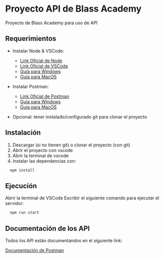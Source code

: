 
# Proyecto API de Blass Academy

Proyecto de Blass Academy para uso de API 

## Requerimientos

* Instalar Node & VSCode:
  * [Link Oficial de Node](https://nodejs.org/en/download)
  * [Link Oficial de VSCode](https://code.visualstudio.com/download)
  * [Guía para Windows](https://www.youtube.com/watch?v=R3D9lAW_eho)
  * [Guía para MacOS](https://www.youtube.com/watch?v=2f5lwSlvBDk)
 
* Instalar Postman:
  * [Link Oficial de Postman](https://www.postman.com)
  * [Guía para Windows](https://www.youtube.com/watch?v=dmqVKGUW1rY)
  * [Guía para MacOS](https://www.youtube.com/watch?v=Rv9x11yPThs)

* Opcional: tener instalado/configurado git para clonar el proyecto

## Instalación

1. Descargar (si no tienen git) o clonar el proyecto (con git)
2. Abrir el proyecto con vscode
3. Abrir la terminal de vscode 
4. Instalar las dependencias con:

```bash
  npm install
```     
    
## Ejecución

Abrir la terminal de VSCode
Escribir el siguiente comando para ejecutar el servidor:

```bash
  npm run start
```
    
## Documentación de los API

Todos los API están documentandos en el siguiente link:

[Documentación de Postman](https://documenter.getpostman.com/view/7849298/2sB2ca7fHY)
